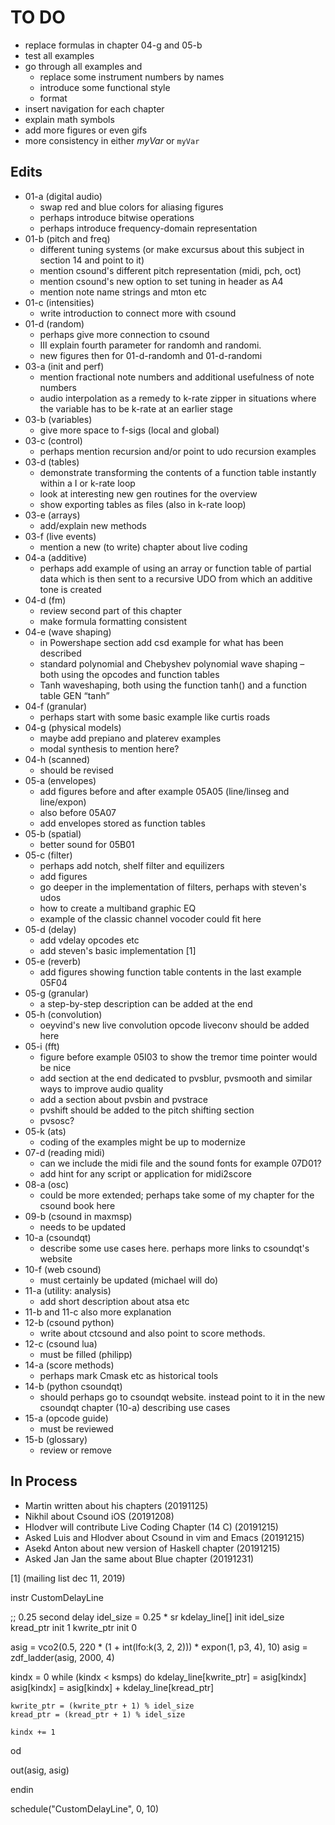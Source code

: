 TO DO
=====

- replace formulas in chapter 04-g and 05-b
- test all examples
- go through all examples and
    - replace some instrument numbers by names
    - introduce some functional style
    - format 
- insert navigation for each chapter
- explain math symbols
- add more figures or even gifs
- more consistency in either *myVar* or `myVar` 


Edits
-----

- 01-a (digital audio)
    - swap red and blue colors for aliasing figures
    - perhaps introduce bitwise operations
    - perhaps introduce frequency-domain representation
- 01-b (pitch and freq)
    - different tuning systems (or make excursus about this subject
      in section 14 and point to it)
    - mention csound's different pitch representation (midi, pch, oct)
    - mention csound's new option to set tuning in header as A4
    - mention note name strings and mton etc
- 01-c (intensities) 
    - write introduction to connect more with csound
- 01-d (random)
    - perhaps give more connection to csound
    - III explain fourth parameter for randomh and randomi.
    - new figures then for 01-d-randomh and 01-d-randomi
- 03-a (init and perf)
    - mention fractional note numbers and additional usefulness of note numbers
    - audio interpolation as a remedy to k-rate zipper in situations where the
      variable has to be k-rate at an earlier stage
- 03-b (variables) 
    - give more space to f-sigs (local and global)
- 03-c (control) 
    - perhaps mention recursion and/or point to udo recursion examples
- 03-d (tables)
    - demonstrate transforming the contents of a function table instantly 
      within a I or k-rate loop
    - look at interesting new gen routines for the overview
    - show exporting tables as files (also in k-rate loop)
- 03-e (arrays)
    - add/explain new methods
- 03-f (live events)
    - mention a new (to write) chapter about live coding
- 04-a (additive)
    - perhaps add example of using an array or function table of partial data
      which is then sent to a recursive UDO from which an additive tone is
      created
- 04-d (fm) 
    - review second part of this chapter
    - make formula formatting consistent
- 04-e (wave shaping)
    - in Powershape section add csd example for what has been described
    - standard polynomial and Chebyshev polynomial wave shaping – both using
      the opcodes and function tables
    - Tanh waveshaping, both using the function tanh() and a function table
      GEN “tanh”
- 04-f (granular) 
    - perhaps start with some basic example like curtis roads
- 04-g (physical models)
    - maybe add prepiano and platerev examples
    - modal synthesis to mention here?
- 04-h (scanned)
    - should be revised
- 05-a (envelopes)
    - add figures before and after example 05A05 (line/linseg and line/expon)
    - also before 05A07
    - add envelopes stored as function tables
- 05-b (spatial)
    - better sound for 05B01
- 05-c (filter)
    - perhaps add notch, shelf filter and equilizers
    - add figures
    - go deeper in the implementation of filters, perhaps with steven's udos
    - how to create a multiband graphic EQ
    - example of the classic channel vocoder could fit here
- 05-d (delay)
    - add vdelay opcodes etc
    - add steven's basic implementation [1]
- 05-e (reverb)
    - add figures showing function table contents in the last example 05F04
- 05-g (granular)
    - a step-by-step description can be added at the end
- 05-h (convolution)
    - oeyvind's new live convolution opcode liveconv should be added here
- 05-i (fft)
    - figure before example 05I03 to show the tremor time pointer would be nice
    - add section at the end dedicated to pvsblur, pvsmooth and similar ways
      to improve audio quality
    - add a section about pvsbin and pvstrace
    - pvshift should be added to the pitch shifting section
    - pvsosc?
- 05-k (ats)
    - coding of the examples might be up to modernize
- 07-d (reading midi)
    - can we include the midi file and the sound fonts for example 07D01?
    - add hint for any script or application for midi2score
- 08-a (osc)
    - could be more extended; perhaps take some of my chapter for the
      csound book here
- 09-b (csound in maxmsp) 
    - needs to be updated
- 10-a (csoundqt) 
    - describe some use cases here. perhaps more links to csoundqt's website
- 10-f (web csound) 
    - must certainly be updated (michael will do)
- 11-a (utility: analysis)
    - add short description about atsa etc
- 11-b and 11-c also more explanation
- 12-b (csound python)
    - write about ctcsound and also point to score methods.
- 12-c (csound lua) 
    - must be filled (philipp)
- 14-a (score methods)
    - perhaps mark Cmask etc as historical tools
- 14-b (python csoundqt)
    - should perhaps go to csoundqt website. instead point to it in the
      new csoundqt chapter (10-a) describing use cases
- 15-a (opcode guide) 
    - must be reviewed
- 15-b (glossary)
    - review or remove



In Process
----------

- Martin written about his chapters (20191125)
- Nikhil about Csound iOS (20191208)
- Hlodver will contribute Live Coding Chapter (14 C) (20191215)
- Asked Luis and Hlodver about Csound in vim and Emacs (20191215)
- Asekd Anton about new version of Haskell chapter (20191215)
- Asked Jan Jan the same about Blue chapter (20191231)


[1] (mailing list dec 11, 2019)

instr CustomDelayLine

  ;; 0.25 second delay
  idel_size = 0.25 * sr
  kdelay_line[] init idel_size
  kread_ptr init 1
  kwrite_ptr init 0

  asig = vco2(0.5, 220 * (1 + int(lfo:k(3, 2, 2))) * expon(1, p3, 4), 10)
  asig = zdf_ladder(asig, 2000, 4)

  kindx = 0
  while (kindx < ksmps) do
    kdelay_line[kwrite_ptr] = asig[kindx]
    asig[kindx] = asig[kindx] + kdelay_line[kread_ptr]

    kwrite_ptr = (kwrite_ptr + 1) % idel_size
    kread_ptr = (kread_ptr + 1) % idel_size

    kindx += 1
  od

  out(asig, asig)

endin

schedule("CustomDelayLine", 0, 10)

